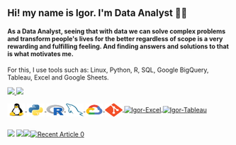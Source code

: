 ## Hi! my name is Igor. I'm Data Analyst 👨‍💻 

#### As a Data Analyst, seeing that with data we can solve complex problems and transform people's lives for the better regardless of scope is a very rewarding and fulfilling feeling. And finding answers and solutions to that is what motivates me.
For this, I use tools such as: Linux, Python, R, SQL, Google BigQuery, Tableau, Excel and Google Sheets.

<div>
  <a href="https://github.com/igorwsilveira">
  <img height="180em" src="https://github-readme-stats.vercel.app/api?username=igorwsilveira&show_icons=true&theme=dark&include_all_commits=true&count_private=true"/>
  <img height="140em" src="https://github-readme-stats.vercel.app/api/top-langs/?username=igorwsilveira&layout=compact&langs_count=7&theme=dark"/>

<div style="display: inline_block"><br>
  <img align="center" alt="Igor-Linux" height="30" width="40" src="https://raw.githubusercontent.com/devicons/devicon/master/icons/linux/linux-original.svg">
  <img align="center" alt="Igor-Python" height="30" width="40" src="https://raw.githubusercontent.com/devicons/devicon/master/icons/python/python-original.svg">
  <img align="center" alt="Igor-R" height="30" width="40" src="https://raw.githubusercontent.com/devicons/devicon/master/icons/r/r-original.svg">
  <img align="center" alt="Igor-SQL" height="30" width="40" src="https://raw.githubusercontent.com/devicons/devicon/master/icons/mysql/mysql-original.svg">
  <img align="center" alt="Igor-GoogleCloud" height="30" width="40" src="https://raw.githubusercontent.com/devicons/devicon/master/icons/googlecloud/googlecloud-original.svg">
  <img align="center" alt="Igor-Git" height="30" width="40" src="https://raw.githubusercontent.com/devicons/devicon/master/icons/git/git-original.svg">
  <img align="center" alt="Igor-Excel" height="30" width="40" src="https://img.icons8.com/color/480/000000/microsoft-excel-2019--v1.png"/>
  <img align="center" alt="Igor-Tableau" height="30" width="40" src="https://img.icons8.com/color/480/000000/tableau-software.png"/>
</div>
    
   ##
 
<div> 
  <a href="https://www.linkedin.com/in/igorwsilveira" target="_blank"><img src="https://img.shields.io/badge/-LinkedIn-%230077B5?style=for-the-badge&logo=linkedin&logoColor=white" target="_blank"></a>
  <a href="mailto:igorsilveiraus@gmail.com"><img src="https://img.shields.io/badge/Gmail-D14836?style=for-the-badge&logo=gmail&logoColor=white" target="_blank></a>    
  <a href="https://igorwsilveira.medium.com"><img src="https://img.shields.io/badge/Medium-12100E?style=for-the-badge&logo=medium&logoColor=white" target="_blank></a>
 
</div>
    
  <a target="_blank" href="https://github-readme-medium-recent-article.vercel.app/medium/@igorwsilveira/0"><img src="https://github-readme-medium-recent-article.vercel.app/medium/@igorwsilveira/0" alt="Recent Article 0">
   
   
